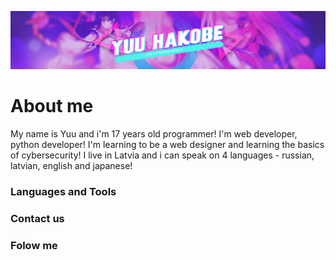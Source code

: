 [![Header](https://github.com/yuuhakobe/yuuhakobe/blob/main/assets/banner-GIT.jpg)](https://github.com/yuuhakobe)

# About me
My name is Yuu and i'm 17 years old programmer!
I'm web developer, python developer!
I'm learning to be a web designer and learning the basics of cybersecurity!
I live in Latvia and i can speak on 4 languages - russian, latvian, english and japanese! 


### Languages and Tools

### Contact us

### Folow me
